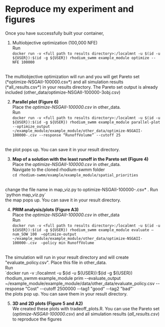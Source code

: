 # Reproduce my experiment and figures
Once you have successfully built your container, 


1. Multiobjective optimization (100,000 NFE)<br>
Run <br> 
`docker run -v <full path to results directory>:/localmnt -u $(id -u ${USER}):$(id -g ${USER}) rhodium_swmm example_module optimize --NFE 100000`
<br>
The multiobjective optimization will run and you will get Pareto set (*optimize-NSGAII-100000.csv*) and all simulation results (*all_results.csv*) in your results directory. The Pareto set output is already included (other_data/optimize-NSGAII-100000-3obj.csv)

2. **Parallel plot (Figure 6)** <br>
Place the *optimize-NSGAII-100000.csv* in other_data. <br>
Run <br> 
`docker run -v <full path to results directory>:/localmnt -u $(id -u ${USER}):$(id -g ${USER}) rhodium_swmm example_module parallel-plot --optimize_output ~/example_module/example_module/other_data/optimize-NSGAII-100000-.csv --response “RunoffVolume” --cutoff 25`
<br>
the plot pops up. You can save it in your result directory.

3. **Map of a solution with the least runoff in the Pareto set (Figure 4)** <br>
Place the *optimize-NSGAII-100000.csv* in other_data. <br>
Navigate to the cloned rhodium-swmm folder <br> 
`cd rhodium-swmm/example/example_module/spatial_priorities`
<br>
change the file name in map_viz.py to optimize-NSGAII-100000-.csv* . Run <br>
`python map_viz.py`
<br>
the map pops up. You can save it in your result directory.

4. **PRIM analysis/plots (Figure A3)** <br>
Place the *optimize-NSGAII-100000.csv* in other_data <br>
Run <br> 
`docker run -v <full path to results directory>:/localmnt -u $(id -u ${USER}):$(id -g ${USER}) rhodium_swmm example_module evaluate –num_SOW 100  –optimize-output ~/example_module/example_module/other_data/optimize-NSGAII-100000-.csv  –policy min RunoffVolume`
<br>
The simulation will run in your result directory and will create "evaluate_policy.csv". Place this file in other_data.
<br>
Run <br> 
`docker run -v <full path to results directory>:/localmnt -u $(id -u ${USER}):$(id -g ${USER}) rhodium_swmm example_module prim --evaluate_output ~/example_module/example_module/data/other_data/evaluate_policy.csv --response "Cost" --cutoff 2500000 --tag1 "good" --tag2 "bad"`
<br>
the plots pop up. You can save them in your result directory.

5. **3D and 2D plots (Figure 5 and A2)** <br>
We created these plots with tradeoff_plots.R. You can use the Pareto set (*optimize-NSGAII-100000.csv*) and all simulation results (*all_results.csv*) to reproduce the figures<br>

